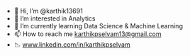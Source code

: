 - 👋 Hi, I’m @karthik13691
- 👀 I’m interested in Analytics
- 🌱 I’m currently learning Data Science & Machine Learning
- 📫 How to reach me karthikpselvam13@gmail.com
- 📉 www.linkedin.com/in/karthikpselvam

<!---
karthik13691/karthik13691 is a ✨ Criminal Data Analyst ✨ repository because its `README.md` (this file) appears on your GitHub profile.
You can click the Preview link to take a look at your changes.
--->
